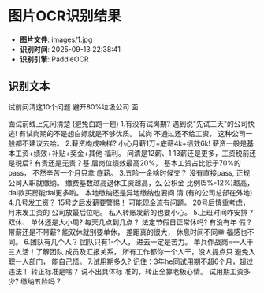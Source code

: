 # 图片OCR识别结果

- **图片文件**: images/1.jpg
- **识别时间**: 2025-09-13 22:38:41
- **识别引擎**: PaddleOCR

## 识别文本

试前问清这10个问题
避开80%垃圾公司
面

面试前线上先问清楚
(避免白跑一趟)
1.有没有试岗期?
遇到说"先试三天"的公司快逃!
有试岗期的不是想白嫖就是不够优质。
试岗
不通过还不给工资，
这种公司一般都不建议去哈。
2.薪资构成啥样?
小心月薪1万=底薪4k+绩效6k!
薪资一般是基本工资+绩效+补贴+奖金+其他
福利。
问清是12薪、1
13薪还是更多，工资税前还是税后?
有责还是无责？基
层岗位绩效最高20%，
基本工资占比低于70%的pass，
不然辛苦一个月只拿
底薪。
3.五险一金啥时候交？
没有直接pass,
正规公司入职就缴纳。
缴费基数越高退休工资越高，么
公积金
比例(5%-12%)越高，dai款买房能dai更多哟。
本地缴纳还是异地缴纳也要问
清 (有的公司总部在外地)
4.几号发工资？
15号之后发薪要警惕！
可能现金流有问题。
20号后慎重考虑，
月末发工资的
公司放最后位吧。
私人转账发薪的也要小心。
5.上班时间咋安排？
双休、
单休还是大小周?
每天几点到几点？
法定节假日正常休吗?
有没有年
假？
带薪还是不带薪?
能双休就别要单休，
差距真的很大，
休息时间不同幸
福感也不同。
6.团队有几个人？
团队只有1-个人，
进去一定是苦力。
单兵作战岗=一人干三人活！了解团队
成员及汇报关系，
所有工作都你一个人干，没人提点只
避免入职一人部门，
能自己悟。
7.试用期多久?
记住：3年he同试用期不超6个月，超过违法！
转正标准是啥？
说不出具体标
准的，转正全靠老板心情。
试用期工资多少?
缴纳五险吗？
